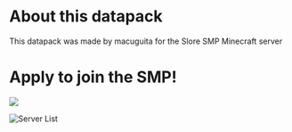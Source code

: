 # About this datapack
This datapack was made by macuguita for the Slore SMP Minecraft server

# Apply to join the SMP!
[![](https://dcbadge.vercel.app/api/server/W5MZT2ntbJ)](https://discord.gg/W5MZT2ntbJ)


![Server List](https://minecraftlist.com/servers/179.61.181.46:22195/banner.svg)
